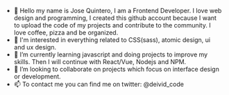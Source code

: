 - 👋 Hello my name is Jose Quintero, I am a Frontend Developer. I love web design and programming, I created this github account because I want to upload the code of my projects and contribute to the community. I love coffee, pizza and be organized. 
- 👀 I'm interested in everything related to CSS(sass), atomic design, ui and ux design. 
- 🌱 I’m currently learning javascript and doing projects to improve my skills. Then I will continue with React/Vue, Nodejs and NPM.  
- 💞️ I’m looking to collaborate on projects which focus on interface design or development.
- 📫 To contact me you can find me on twitter: @deivid_code

<!---
deividcode/deividcode is a ✨ special ✨ repository because its `README.md` (this file) appears on your GitHub profile.
You can click the Preview link to take a look at your changes.
--->
